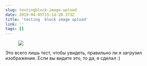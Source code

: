 ```yaml
---
slug: testingblock-image-upload
date: 2019-04-05T15:14:20.373Z
title: 'testing  block image upload'
link: ''
tags: []
---
```

<figure><img src="/images/2019-04-05-testingblock-image-upload.jpeg"></figure>

Это всего лишь тест, чтобы увидеть, правильно ли я загрузил изображение. Если вы видите это, то да, я сделал :)



